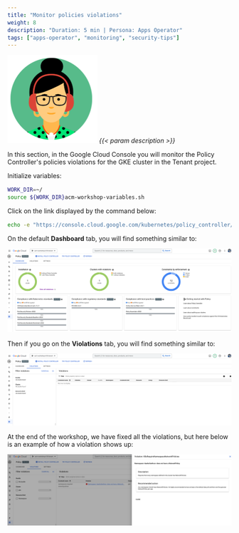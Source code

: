 ```yaml
---
title: "Monitor policies violations"
weight: 8
description: "Duration: 5 min | Persona: Apps Operator"
tags: ["apps-operator", "monitoring", "security-tips"]
---
```

![Apps Operator](/images/apps-operator.png)
_{{< param description >}}_

In this section, in the Google Cloud Console you will monitor the Policy Controller's policies violations for the GKE cluster in the Tenant project.

Initialize variables:
```Bash
WORK_DIR=~/
source ${WORK_DIR}acm-workshop-variables.sh
```

Click on the link displayed by the command below:
```Bash
echo -e "https://console.cloud.google.com/kubernetes/policy_controller/dashboard?project=${TENANT_PROJECT_ID}"
```

On the default **Dashboard** tab, you will find something similar to:

![Policy Controller Dashboard UI for GKE cluster](/images/policy-controller-dashboard-ui-gke.png)

Then if you go on the **Violations** tab, you will find something similar to:

![Policy Controller Violations UI for GKE cluster](/images/policy-controller-violations-ui-gke.png)

At the end of the workshop, we have fixed all the violations, but here below is an example of how a violation shows up:

![Policy Controller Violations UI example for GKE cluster](/images/policy-controller-violations-ui-example-gke.png)